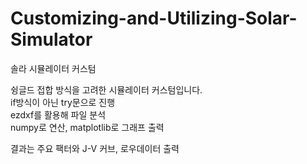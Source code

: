 # Customizing-and-Utilizing-Solar-Simulator
솔라 시뮬레이터 커스텀 

슁글드 접합 방식을 고려한 시뮬레이터 커스텀입니다.   
if방식이 아닌 try문으로 진행  
ezdxf를 활용해 파일 분석  
numpy로 연산, matplotlib로 그래프 출력

결과는 주요 팩터와 J-V 커브, 로우데이터 출력
